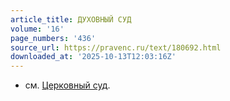```yaml
---
article_title: ДУХОВНЫЙ СУД
volume: '16'
page_numbers: '436'
source_url: https://pravenc.ru/text/180692.html
downloaded_at: '2025-10-13T12:03:16Z'
---
```


- см. [Церковный суд](<https://pravenc.ru/text/Церковный суд.html>).
